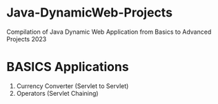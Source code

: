 # Java-DynamicWeb-Projects
Compilation of Java Dynamic Web Application from Basics to Advanced Projects 2023

# BASICS Applications

1. Currency Converter (Servlet to Servlet)
2. Operators (Servlet Chaining)
